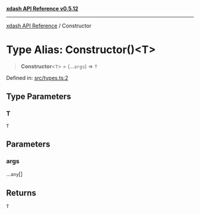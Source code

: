 [**xdash API Reference v0.5.12**](index.md)

***

[xdash API Reference](/xdash/api/index.md) / Constructor

# Type Alias: Constructor()\<T\>

> **Constructor**\<`T`\> = (...`args`) => `T`

Defined in: [src/types.ts:2](https://github.com/shtse8/xdash/blob/ed88c6e7ad3be9e5e1e06776f9ca07ed27d97c13/src/types.ts#L2)

## Type Parameters

### T

`T`

## Parameters

### args

...`any`[]

## Returns

`T`
